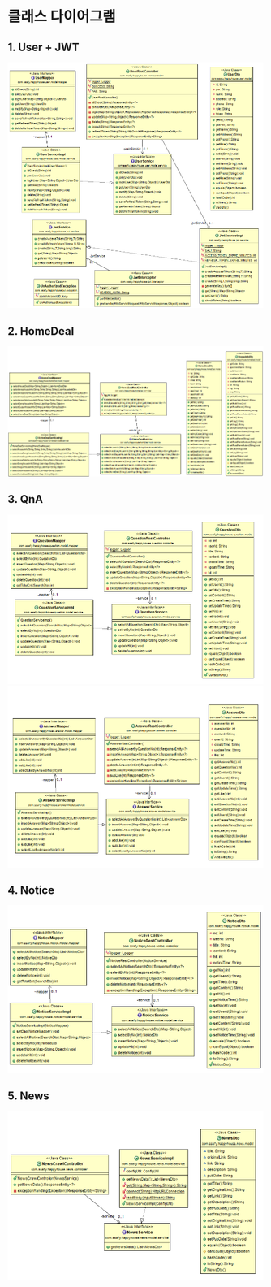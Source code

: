 # 클래스 다이어그램

## 1. User + JWT

![](/docs/class_user_jwt.png)

## 2. HomeDeal

![](/docs/class_homedeal.png)

## 3. QnA

![](/docs/class_qna.png)
![](/docs/class_answer.png)

## 4. Notice

![](/docs/class_notice.png)

## 5. News

![](/docs/class_news.png)
